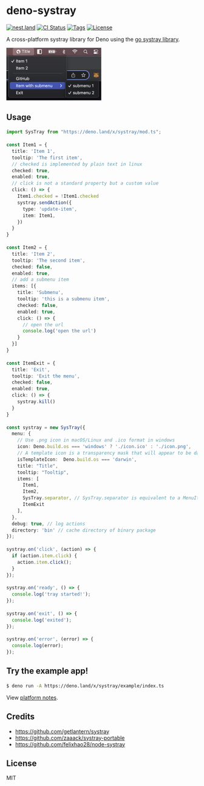 # deno-systray

[![nest.land](https://nest.land/badge.svg)](https://nest.land/package/systray)
[![CI Status](https://img.shields.io/github/workflow/status/wobsoriano/deno-systray/Publish)](https://github.com/wobsoriano/deno-systray/actions)
[![Tags](https://img.shields.io/github/release/wobsoriano/deno-systray)](https://github.com/wobsoriano/deno-systray/releases)
[![License](https://img.shields.io/github/license/wobsoriano/deno-systray)](https://github.com/wobsoriano/deno-systray/blob/master/LICENSE)

A cross-platform systray library for Deno using the [go systray library](https://github.com/getlantern/systray).

<img src="sample.png" width="250">

## Usage

```ts
import SysTray from "https://deno.land/x/systray/mod.ts";

const Item1 = {
  title: 'Item 1',
  tooltip: 'The first item',
  // checked is implemented by plain text in linux
  checked: true,
  enabled: true,
  // click is not a standard property but a custom value
  click: () => {
    Item1.checked = !Item1.checked
    systray.sendAction({
      type: 'update-item',
      item: Item1,
    })
  }
}

const Item2 = {
  title: 'Item 2',
  tooltip: 'The second item',
  checked: false,
  enabled: true,
  // add a submenu item
  items: [{
    title: 'Submenu',
    tooltip: 'this is a submenu item',
    checked: false,
    enabled: true,
    click: () => {
      // open the url
      console.log('open the url')
    }
  }]
}

const ItemExit = {
  title: 'Exit',
  tooltip: 'Exit the menu',
  checked: false,
  enabled: true,
  click: () => {
    systray.kill()
  }
}

const systray = new SysTray({
  menu: {
    // Use .png icon in macOS/Linux and .ico format in windows
    icon: Deno.build.os === 'windows' ? './icon.ico' : './icon.png',
    // A template icon is a transparency mask that will appear to be dark in light mode and light in dark mode
    isTemplateIcon:  Deno.build.os === 'darwin',
    title: "Title",
    tooltip: "Tooltip",
    items: [
      Item1,
      Item2,
      SysTray.separator, // SysTray.separator is equivalent to a MenuItem with "title" equals "<SEPARATOR>"
      ItemExit
    ],
  },
  debug: true, // log actions
  directory: 'bin' // cache directory of binary package
});

systray.on('click', (action) => {
  if (action.item.click) {
    action.item.click();
  }
});

systray.on('ready', () => {
  console.log('tray started!');
});

systray.on('exit', () => {
  console.log('exited');
});

systray.on('error', (error) => {
  console.log(error);
});
```

## Try the example app!

```bash
$ deno run -A https://deno.land/x/systray/example/index.ts
```

View [platform notes](https://github.com/getlantern/systray#platform-notes).

## Credits

- https://github.com/getlantern/systray
- https://github.com/zaaack/systray-portable
- https://github.com/felixhao28/node-systray

## License

MIT
